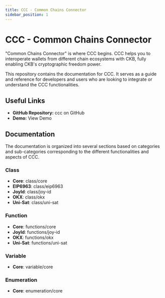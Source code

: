 ```yaml
---
title: CCC - Common Chains Connector
sidebar_position: 1
---
```


# CCC - Common Chains Connector

"Common Chains Connector" is where CCC begins.
CCC helps you to interoperate wallets from different chain ecosystems with CKB,
fully enabling CKB's cryptographic freedom power.

This repository contains the documentation for CCC. It serves as a guide and reference for developers and users who are looking to integrate or understand the CCC functionalities.

## Useful Links

- **GitHub Repository:** ccc on GitHub
- **Demo:** View Demo

## Documentation

The documentation is organized into several sections based on categories and sub-categories corresponding to the different functionalities and aspects of CCC.

### Class

- **Core**: class/core
- **EIP6963**: class/eip6963
- **JoyId**: class/joy-id
- **OKX**: class/okx
- **Uni-Sat**: class/uni-sat

### Function

- **Core**: functions/core
- **JoyId**: functions/joy-id
- **OKX**: functions/okx
- **Uni-Sat**: functions/uni-sat

### Variable

- **Core**: variable/core


### Enumeration

- **Core**: enumeration/core


